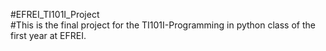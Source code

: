 #EFREI_TI101I_Project \
#This is the final project for the TI101I-Programming in python class of the first year at EFREI.